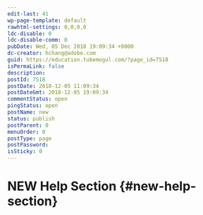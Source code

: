 ```yaml
---
edit-last: 41
wp-page-template: default
rawhtml-settings: 0,0,0,0
ldc-disable: 0
ldc-disable-comm: 0
pubDate: Wed, 05 Dec 2018 19:09:34 +0000
dc-creator: hchang@adobe.com
guid: https://education.tubemogul.com/?page_id=7518
isPermaLink: false
description: 
postId: 7518
postDate: 2018-12-05 11:09:34
postDateGmt: 2018-12-05 19:09:34
commentStatus: open
pingStatus: open
postName: new
status: publish
postParent: 0
menuOrder: 0
postType: page
postPassword: 
isSticky: 0
---
```


# NEW Help Section {#new-help-section}

